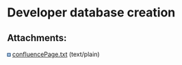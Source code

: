 # Developer database creation

<div class="pageSectionHeader">

## Attachments:

</div>

<div class="greybox" data-align="left">

![](images/icons/bullet_blue.gif)
[confluencePage.txt](attachments/327831/327832.txt) (text/plain)  

</div>
